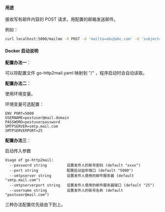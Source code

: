 
#### 用途
接收写有邮件内容的 POST 请求，用配置的邮箱发送邮件。

例如：

```bash
curl localhost:5000/mailme -X POST -d 'mailto=abc@abc.com' -d 'subject=邮件标题 -d “body=邮件内容”
```



#### Docker 启动说明

**配置办法一**：

可以将配置文件 go-http2mail.yaml 映射到 "/" ，程序启动时会自动读取。

**配置办法二**：

使用环境变量。

环境变量可选配置：

```
ENV PORT=5000
USERNAME=postuser@mail.domain
PASSWORD=postuserpassword
SMTPSERVER=smtp.mail.com
SMTPSERVERPORT=25
```

**配置办法三**：

启动传入参数

    Usage of go-http2mail:
      --password string         设置发件人的账号密码 (default "xxxx")
      --port string             配置启动监听端口 (default "5000")
      --smtpserver string       设置发件人使用的邮件服务器 (default "smtp.mail.com")
      --smtpserverport string   设置发件人使用的邮件服务器端口 (default "25")
      --username string         设置发件人的账号名称 (default "postuser@mail.com")
三种办法配置优先级由下到上。

